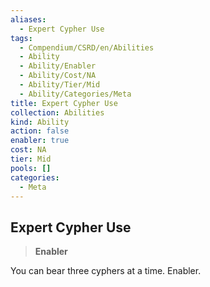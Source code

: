 ```yaml
---
aliases:
  - Expert Cypher Use
tags:
  - Compendium/CSRD/en/Abilities
  - Ability
  - Ability/Enabler
  - Ability/Cost/NA
  - Ability/Tier/Mid
  - Ability/Categories/Meta
title: Expert Cypher Use
collection: Abilities
kind: Ability
action: false
enabler: true
cost: NA
tier: Mid
pools: []
categories:
  - Meta
---
```

## Expert Cypher Use    
>**Enabler**  
    
You can bear three cyphers at a time. Enabler.